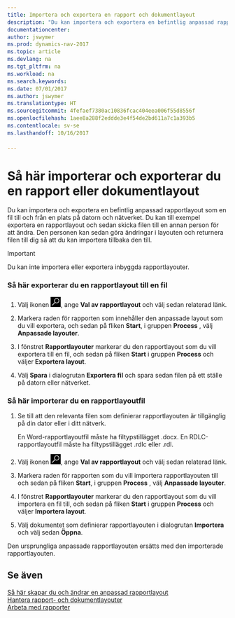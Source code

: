 ```yaml
---
title: Importera och exportera en rapport och dokumentlayout
description: "Du kan importera och exportera en befintlig anpassad rapportlayout som en fil till och från en plats på datorn och nätverket."
documentationcenter: 
author: jswymer
ms.prod: dynamics-nav-2017
ms.topic: article
ms.devlang: na
ms.tgt_pltfrm: na
ms.workload: na
ms.search.keywords: 
ms.date: 07/01/2017
ms.author: jswymer
ms.translationtype: HT
ms.sourcegitcommit: 4fefaef7380ac10836fcac404eea006f55d8556f
ms.openlocfilehash: 1aee8a288f2eddde3e4f54de2bd611a7c1a393b5
ms.contentlocale: sv-se
ms.lasthandoff: 10/16/2017

---
```

# <a name="how-to-import-and-export-a-report-or-document-layout"></a>Så här importerar och exporterar du en rapport eller dokumentlayout
Du kan importera och exportera en befintlig anpassad rapportlayout som en fil till och från en plats på datorn och nätverket. Du kan till exempel exportera en rapportlayout och sedan skicka filen till en annan person för att ändra. Den personen kan sedan göra ändringar i layouten och returnera filen till dig så att du kan importera tillbaka den till.  
  
> [!IMPORTANT]  
>  Du kan inte importera eller exportera inbyggda rapportlayouter.  
  
### <a name="to-export-a-report-layout-to-a-file"></a>Så här exporterar du en rapportlayout till en fil  
  
1.  Välj ikonen ![Söka efter sida eller rapport](media/ui-search/search_small.png "ikonen Söka efter sida eller rapport"), ange **Val av rapportlayout** och välj sedan relaterad länk.  
  
2.  Markera raden för rapporten som innehåller den anpassade layout som du vill exportera, och sedan på fliken **Start**, i gruppen **Process** , välj **Anpassade layouter**.  
  
3.  I fönstret **Rapportlayouter** markerar du den rapportlayout som du vill exportera till en fil, och sedan på fliken **Start** i gruppen **Process** och väljer **Exportera layout**.  
  
4.  Välj **Spara** i dialogrutan **Exportera fil** och spara sedan filen på ett ställe på datorn eller nätverket.  
  
### <a name="to-import-a-report-layout-file"></a>Så här importerar du en rapportlayoutfil  
  
1.  Se till att den relevanta filen som definierar rapportlayouten är tillgänglig på din dator eller i ditt nätverk.  
  
     En Word-rapportlayoutfil måste ha filtypstillägget .docx. En RDLC-rapportlayoutfil måste ha filtypstillägget .rdlc eller .rdl.  
  
2.  Välj ikonen ![Söka efter sida eller rapport](media/ui-search/search_small.png "ikonen Söka efter sida eller rapport"), ange **Val av rapportlayout** och välj sedan relaterad länk.  
  
3.  Markera raden för rapporten som du vill importera rapportlayouten till och sedan på fliken **Start**, i gruppen **Process** , välj **Anpassade layouter**.  
  
4.  I fönstret **Rapportlayouter** markerar du den rapportlayout som du vill importera en fil till, och sedan på fliken **Start** i gruppen **Process** och väljer **Importera layout**.  
  
5.  Välj dokumentet som definierar rapportlayouten i dialogrutan **Importera** och välj sedan **Öppna**.  
  
 Den ursprungliga anpassade rapportlayouten ersätts med den importerade rapportlayouten.  
  
## <a name="see-also"></a>Se även  
 [Så här skapar du och ändrar en anpassad rapportlayout](ui-how-create-custom-report-layout.md)   
 [Hantera rapport- och dokumentlayouter](ui-manage-report-layouts.md)  
 [Arbeta med rapporter](ui-work-report.md)    
